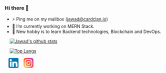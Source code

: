 ### Hi there 👋

<!--
**ahmed-jawad828/ahmed-jawad828** is a ✨ _special_ ✨ repository because its `README.md` (this file) appears on your GitHub profile.

Here are some ideas to get you started:

- 🔭 I’m currently working on ...
- 🌱 I’m currently learning ...
- 👯 I’m looking to collaborate on ...
- 🤔 I’m looking for help with ...
- 💬 Ask me about ...
- 📫 How to reach me: ...
- 😄 Pronouns: ...
- ⚡ Fun fact: ...
-->

- ⚡ Ping me on my malibox (jawad@cardclan.io)
- 🔭 I’m currently working on MERN Stack.
- 🌱 New hobby is to learn Backend technologies, Blockchain and DevOps.


&nbsp;&nbsp;&nbsp;&nbsp;[![Jawad's github stats](https://github-readme-stats.vercel.app/api?username=ahmed-jawad828&show_icons=true&count_private=true&theme=onedark)](https://github.com/anuraghazra/github-readme-stats)

&nbsp;&nbsp;&nbsp;&nbsp;[![Top Langs](https://github-readme-stats.vercel.app/api/top-langs/?username=ahmed-jawad828&layout=compact&theme=onedark&hide=html,php)](https://github.com/anuraghazra/github-readme-stats) &nbsp;&nbsp;


&nbsp;&nbsp; [![LinkedIn](https://raw.githubusercontent.com/ahmed-jawad828/ahmed-jawad828/main/linkedin-icon.png)](https://www.linkedin.com/in/jawad-basit/) 
&nbsp;&nbsp; [![Instagram](https://raw.githubusercontent.com/ahmed-jawad828/ahmed-jawad828/main/instagram-icon.png)](https://www.instagram.com/jawaad_basit/)
